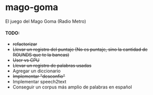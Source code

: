 # mago-goma
El juego del Mago Goma (Radio Metro)

#### TODO: 
- ~~refactorizar~~
- ~~Llevar un registro del puntaje (No es puntaje, sino la cantidad de ROUNDS que te la bancas)~~
- ~~User vs CPU~~
- ~~Llevar un registro de palabras usadas~~
- Agregar un diccionario
- ~~Implementar "desconfio"~~
- Implementar speech2text
- Conseguir un corpus más amplio de palabras en español
